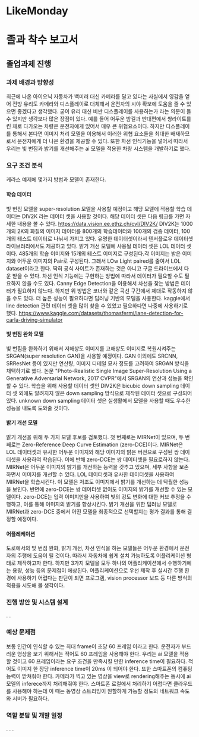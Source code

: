 # LikeMonday
# 졸과 착수 보고서 
## 졸업과제 진행
### 과제 배경과 방향성
최근에 나온 아이오닉 자동차가 백미러 대신 카메라를 달고 있다는 사실에서 영감을 얻어 전방 유리도 카메라와 디스플레이로 대체해서 운전자의 시야 확보에 도움을 줄 수 있으면 좋겠다고 생각했다. 굳이 유리 대신 비싼 디스플레이를 사용하는가 라는 의문이 들 수 있지만 생각보다 많은 장점이 있다. 예를 들어 어두운 밤길과 반대편에서 쌍라이트를 킨 채로 다가오는 차량은 운전자에게 있어서 매우 큰 위협요소이다. 하지만 디스플레이를 통해서 본다면 이미지 처리 모델을 이용해서 이러한 위협 요소들을 최대한 배재하므로서 운전자에게 더 나은 환경을 제공할 수 있다.
또한 차선 인식기능을 넣어서 따라서 우리는 빛 번짐과 밝기를 개선해주는 ai 모델을 적용한 차량 시스템을 개발하기로 했다. 
### 요구 조건 분석
케라스 예제에 몇가지 방법과 모델이 존재한다.
#### 학습 데이터
빛 번짐 모델을 super-resolution 모델을 사용할 예정이고 해당 모델에 적용할 학습 데이터는 DIV2K 라는 데이터 셋을 사용할 것이다. 해당 데이터 셋은 다음 링크를 가면 자세한 내용을 볼 수 있다.
https://data.vision.ee.ethz.ch/cvl/DIV2K/
DIV2K는 1000개의 2K의 화질의 이미지 데이터를 800개의 학습데이터와 100개의 검증 데이터, 100개의 테스트 데이터로 나눠서 가지고 있다. 유명한 데이터셋이라서 텐서플로우 데이터셋 라이브러리에서도 제공하고 있다.
밝기 개선 모델에 사용될 데이터 셋은 LOL 데이터 셋이다. 485개의 학습 이미지와 15개의 테스트 이미지로 구성된다.각 이미지는 밝은 이미지와 어두운 이미지의 Pair로 구성된다. 그래서 LOw Light paired를 줄여서 LOL dataset이라고 한다. 딱히 공식 사이트가 존재하는 것은 아니고 구글 드라이브에서 다운 받을 수 있다.
차선 인식 기능에는 구현하는 방법에 따라서 데이터가 필요할 수도 필요하지 않을 수도 있다. Canny Edge Detection을 이용해서 차선을 찾는 방법은 데이터가 필요하지 않느다. 하지만 위 방법은 코너와 같은 곡선 구간에서 제대로 작동하지 않을 수도 있다. 더 높은 성능이 필요하다면 딥러닝 기반의 모델을 사용한다. kaggle에서 line detection 관련 데이터 셋을 많이 찾을 수 있었고 필요하다면 나중에 사용하기로 했다.
https://www.kaggle.com/datasets/thomasfermi/lane-detection-for-carla-driving-simulator
#### 빛 번짐 완화 모델

빛 번짐을 완화하기 위해서 저해상도 이미지를 고해상도 이미지로 복원시켜주는 SRGAN(super resolution GAN)을 사용할 예정이다. GAN 이외에도 SRCNN, SRResNet 등이 있지만 연산량, 이미지 디테일 묘사 정도를 고려하여 SRGAN 방식을 채택하기로 했다. 논문 "Photo-Realistic Single Image Super-Resolution Using a Generative Adversarial Network, 2017 CVPR"에서 SRGAN의 연산과 성능을 확인할 수 있다. 학습을 위해 사용할 데이터 셋인 DIV2K은 bicubic down sampling 데이터 셋 외에도 알려지지 않은 down sampling 방식으로 제작된 데이터 셋으로 구성되어 있다. unknown down sampling 데이터 셋은 실생활에서 모델을 사용할 때도 우수한 성능을 내도록 도와줄 것이다.

#### 밝기 개선 모델

밝기 개선을 위해 두 가지 모델 후보를 검토했다. 첫 번째로는 MIRNet이 있으며, 두 번째로는 Zero-Reference Deep Curve Estimation (zero-DCE)이다. MIRNet은 LOL 데이터셋과 유사한 어두운 이미지와 해당 이미지의 밝은 버전으로 구성된 쌍 데이터셋을 사용하여 학습된다. 이에 반해 zero-DCE는 쌍 데이터셋을 필요로하지 않는다.
MIRNet은 어두운 이미지의 밝기를 개선하는 능력을 갖추고 있으며, 세부 사항을 보존하면서 이미지를 개선할 수 있다. LOL 데이터셋과 유사한 데이터셋을 사용하여 MIRNet을 학습시킨다. 이 모델은 저조도 이미지에서 밝기를 개선하는 데 탁월한 성능을 보인다.
반면에 zero-DCE는 쌍 데이터셋 없이도 이미지의 밝기를 개선할 수 있는 모델이다. zero-DCE는 입력 이미지만을 사용하여 빛의 강도 변화에 대한 커브 추정을 수행하고, 이를 통해 이미지의 밝기를 향상시킨다.
밝기 개선을 위한 딥러닝 모델로 MIRNet과 zero-DCE 중에서 어떤 모델을 최종적으로 선택할지는 평가 결과를 통해 결정할 예정이다.
#### 어플레케이션

도로에서의 빛 번짐 완화, 밝기 개선, 차선 인식을 하는 모델들은 어두운 환경에서 운전자의 주행에 도움이 될 것이다. 따라서 자동차에 쉽게 설치 가능하도록 어플리케이션 형태로 제작하고자 한다. 하지만 3가지 모델을 모두 하나의 어플리케이션에서 수행하기에는 용량, 성능 등의 문제점이 에상된다. 어플리케이션으로 우선 제작 후 실시간 주행 환경에 사용하기 어렵다는 판단이 되면 프로그램, vision processor 보드 등 다른 방식의 적용을 시도해 볼 생각이다.

### 진행 방안 및 시스템 설계

.
.

### 예상 문제점

보통 인간이 인식할 수 있는 최대 frame이 초당 60 프레임 이라고 한다. 운전자가 부드러운 영상을 보기 위해서는 적어도 60 프레임을 사용해야 한다. 우리는 ai 모델을 적용할 것이고 60 프레임이라는 요구 조건을 만족시킬 만한 inference time이 필요하다. 적어도 이미지 한 장당 inference time이 20ms 이 되어야 한다.
또한 스마트폰의 컴퓨팅 능력이 받쳐줘야 한다. 카메라가 찍고 있는 영상을 view로 rendering해주는 동시에 ai모델의 inferece까지 처리해줘야 한다. 스마트폰 로컬에서 처리하기 어렵다면 클라우드를 사용해야 하는데 이 때는 동영상 스트리밍이 원할하게 가능할 정도의 네트워크 속도와 서버가 필요하다.

### 역할 분담 및 개발 일정

.
.
.
